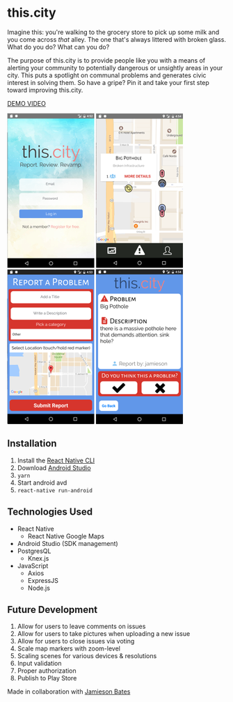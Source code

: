 # this.city

Imagine this: you're walking to the grocery store to pick up some milk and you come across *that* alley. The one that's always littered with broken glass. What do you do? What can you do?

The purpose of this.city is to provide people like you with a means of alerting your community to potentially dangerous or unsightly areas in your city. This puts a spotlight on communal problems and generates civic interest in solving them. So have a gripe? Pin it and take your first step toward improving this.city.  

[DEMO VIDEO](https://youtu.be/GdP45lDkTq0)

[![this.city: Login](/screenshots/login.png)](https://github.com/xchau/this-city)
[![this.city: Map View](/screenshots/map.png)](https://github.com/xchau/this-city)
[![this.city: Reporting Issues](/screenshots/report.png)](https://github.com/xchau/this-city)
[![this.city: Viewing Issues](/screenshots/problem.png)](https://github.com/xchau/this-city)

## Installation
1. Install the [React Native CLI](https://facebook.github.io/react-native/docs/getting-started.html)
2. Download [Android Studio](https://developer.android.com/studio/index.html)
3. `yarn`
4. Start android avd
5. `react-native run-android`

## Technologies Used
* React Native
  * React Native Google Maps
* Android Studio (SDK management)
* PostgresQL
  * Knex.js
* JavaScript
  * Axios
  * ExpressJS
  * Node.js

## Future Development
1. Allow for users to leave comments on issues
2. Allow for users to take pictures when uploading a new issue
3. Allow for users to close issues via voting
4. Scale map markers with zoom-level
5. Scaling scenes for various devices & resolutions
6. Input validation
7. Proper authorization
8. Publish to Play Store

Made in collaboration with [Jamieson Bates](https://github.com/jamiesonbates)

